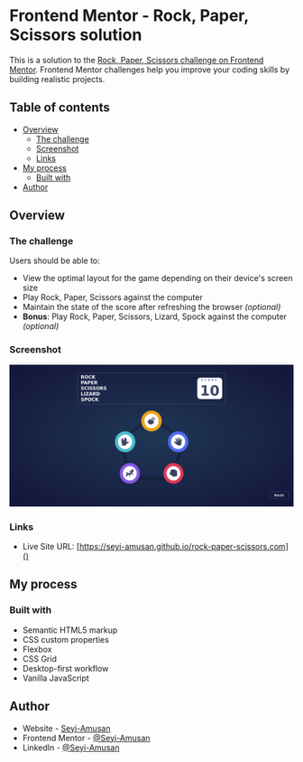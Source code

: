 # Frontend Mentor - Rock, Paper, Scissors solution

This is a solution to the [Rock, Paper, Scissors challenge on Frontend Mentor](https://www.frontendmentor.io/challenges/rock-paper-scissors-game-pTgwgvgH). Frontend Mentor challenges help you improve your coding skills by building realistic projects. 

## Table of contents

- [Overview](#overview)
  - [The challenge](#the-challenge)
  - [Screenshot](#screenshot)
  - [Links](#links)
- [My process](#my-process)
  - [Built with](#built-with)
- [Author](#author)


## Overview

### The challenge

Users should be able to:

- View the optimal layout for the game depending on their device's screen size
- Play Rock, Paper, Scissors against the computer
- Maintain the state of the score after refreshing the browser _(optional)_
- **Bonus**: Play Rock, Paper, Scissors, Lizard, Spock against the computer _(optional)_

### Screenshot

![](./screenshot.png)

### Links

<!-- - Solution URL: [Add solution URL here](https://your-solution-url.com) -->
- Live Site URL: [https://seyi-amusan.github.io/rock-paper-scissors.com]()

## My process

### Built with

- Semantic HTML5 markup
- CSS custom properties
- Flexbox
- CSS Grid
- Desktop-first workflow
- Vanilla JavaScript


## Author

- Website - [Seyi-Amusan](https://seyi-amusan.github.io/portfolio)
- Frontend Mentor - [@Seyi-Amusan](https://www.frontendmentor.io/profile/Seyi-Amusan)
- LinkedIn - [@Seyi-Amusan](https://ng.linkedin.com/in/seyi-amusan-414895294)

